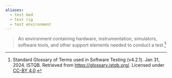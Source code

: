 ```yaml
---
aliases:
  - test bed
  - test rig
  - test environment
---
```

> An environment containing hardware, instrumentation, simulators, software tools, and other support elements needed to conduct a test.[^1]

[^1]: Standard Glossary of Terms used in Software Testing (v4.2.1). Jan 31, 2024. ISTQB. Retrieved from https://glossary.istqb.org/. Licensed under [CC-BY 4.0](https://creativecommons.org/licenses/by/4.0/).